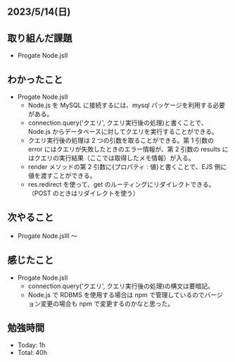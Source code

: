 ## 2023/5/14(日)

## 取り組んだ課題

- Progate Node.jsⅡ

## わかったこと

- Progate Node.jsⅡ
  - Node.js を MySQL に接続するには、mysql パッケージを利用する必要がある。
  - connection.query('クエリ', クエリ実行後の処理)と書くことで、Node.js からデータベースに対してクエリを実行することができる。
  - クエリ実行後の処理は 2 つの引数を取ることができる。第 1 引数の error にはクエリが失敗したときのエラー情報が、第 2 引数の results にはクエリの実行結果（ここでは取得したメモ情報）が入る。
  - render メソッドの第 2 引数に{プロパティ : 値}と書くことで、EJS 側に値を渡すことができる。
  - res.redirect を使って、get のルーティングにリダイレクトできる。（POST のときはリダイレクトを使う）

## 次やること

- Progate Node.jsⅢ ～

## 感じたこと

- Progate Node.jsⅡ
  - connection.query('クエリ', クエリ実行後の処理)の構文は要暗記。
  - Node.js で RDBMS を使用する場合は npm で管理しているのでバージョン変更の場合も npm で変更するのかなと思った。

## 勉強時間

- Today: 1h
- Total: 40h

